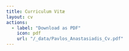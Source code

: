 ```yaml
---
title: Curriculum Vitæ
layout: cv
actions:
  - label: "Download as PDF"
    icon: pdf
    url: "/_data/Pavlos_Anastasiadis_Cv.pdf"
---
```

